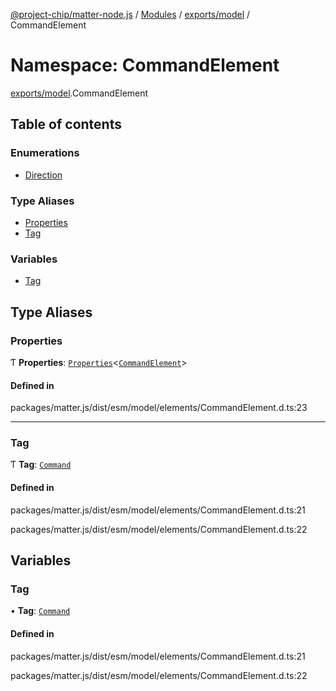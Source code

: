 [@project-chip/matter-node.js](../README.md) / [Modules](../modules.md) / [exports/model](exports_model.md) / CommandElement

# Namespace: CommandElement

[exports/model](exports_model.md).CommandElement

## Table of contents

### Enumerations

- [Direction](../enums/exports_model.CommandElement.Direction.md)

### Type Aliases

- [Properties](exports_model.CommandElement.md#properties)
- [Tag](exports_model.CommandElement.md#tag)

### Variables

- [Tag](exports_model.CommandElement.md#tag-1)

## Type Aliases

### Properties

Ƭ **Properties**: [`Properties`](exports_model.BaseElement.md#properties)\<[`CommandElement`](../interfaces/exports_model.CommandElement-1.md)\>

#### Defined in

packages/matter.js/dist/esm/model/elements/CommandElement.d.ts:23

___

### Tag

Ƭ **Tag**: [`Command`](../enums/exports_model.ElementTag.md#command)

#### Defined in

packages/matter.js/dist/esm/model/elements/CommandElement.d.ts:21

packages/matter.js/dist/esm/model/elements/CommandElement.d.ts:22

## Variables

### Tag

• **Tag**: [`Command`](../enums/exports_model.ElementTag.md#command)

#### Defined in

packages/matter.js/dist/esm/model/elements/CommandElement.d.ts:21

packages/matter.js/dist/esm/model/elements/CommandElement.d.ts:22
